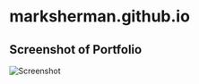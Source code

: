 # marksherman.github.io


## Screenshot of Portfolio
![Screenshot](portfolio/images.portfolio.png "Website screenshot")

